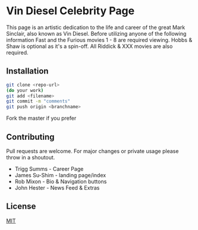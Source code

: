 # Vin Diesel Celebrity Page

This page is an artistic dedication to the life and career of the great Mark Sinclair, also known as Vin Diesel. Before utilizing anyone of the following information Fast and the Furious movies 1 - 8 are required viewing. Hobbs & Shaw is optional as it's a spin-off. All Riddick & XXX movies are also required.

## Installation


```bash
git clone <repo-url>
(do your work)
git add <filename>
git commit -m "comments"
git push origin <branchname>
```
Fork the master if you prefer

## Contributing
Pull requests are welcome. For major changes or private usage please throw in a shoutout.
* Trigg Summs - Career Page
* James Su-Shim - landing page/index
* Rob Mixon - Bio & Navigation buttons
* John Hester - News Feed & Extras

## License
[MIT](https://choosealicense.com/licenses/mit/)
